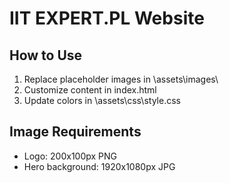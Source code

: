 ﻿# IIT EXPERT.PL Website

## How to Use
1. Replace placeholder images in \assets\images\
2. Customize content in index.html
3. Update colors in \assets\css\style.css

## Image Requirements
- Logo: 200x100px PNG
- Hero background: 1920x1080px JPG
